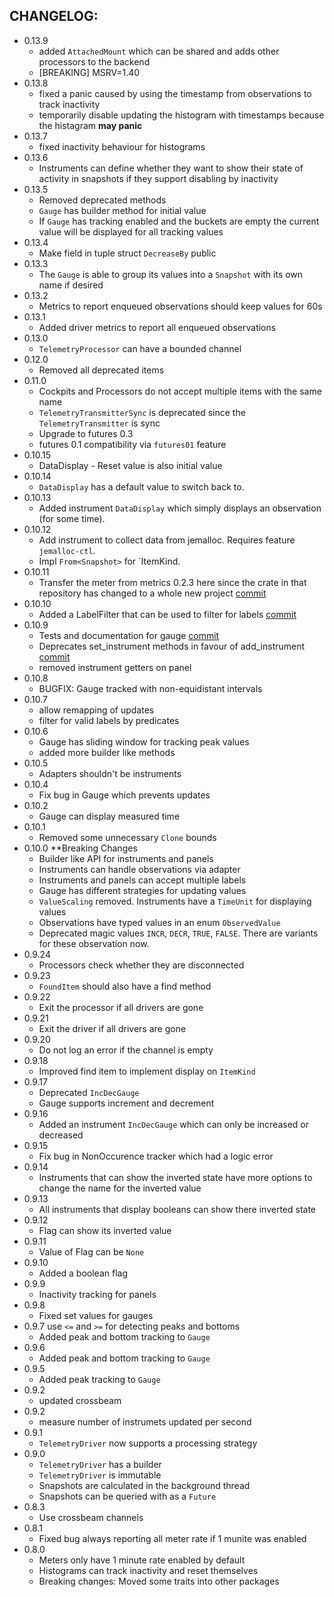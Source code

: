 ## CHANGELOG:
* 0.13.9
    * added `AttachedMount` which can be shared and adds other processors to the backend
    * [BREAKING] MSRV=1.40
* 0.13.8
    * fixed a panic caused by using the timestamp from observations to track inactivity
    * temporarily disable updating the histogram with timestamps because the histagram **may panic**
* 0.13.7
    * fixed inactivity behaviour for histograms
* 0.13.6
    * Instruments can define whether they want to show their state of activity in snapshots if they support disabling by inactivity
* 0.13.5
    * Removed deprecated methods
    * `Gauge` has builder method for initial value
    * If `Gauge` has tracking enabled and the buckets are empty the current value will be displayed for all tracking values
* 0.13.4
    * Make field in tuple struct `DecreaseBy` public
* 0.13.3
    * The `Gauge` is able to group its values into a `Snapshot` with its own name if desired
* 0.13.2
    * Metrics to report enqueued observations should keep values for 60s
* 0.13.1
    * Added driver metrics to report all enqueued observations
* 0.13.0
    * `TelemetryProcessor` can have a bounded channel
* 0.12.0
    * Removed all deprecated items
* 0.11.0
    * Cockpits and Processors do not accept multiple items with the same name
    * `TelemetryTransmitterSync` is deprecated since the `TelemetryTransmitter` is sync
    * Upgrade to futures 0.3
    * futures 0.1 compatibility via `futures01` feature
* 0.10.15
    * DataDisplay - Reset value is also initial value
* 0.10.14
    * `DataDisplay` has a default value to switch back to.
* 0.10.13
    * Added instrument `DataDisplay` which simply displays an observation (for some time).
* 0.10.12
    * Add instrument to collect data from jemalloc. Requires feature `jemalloc-ctl`.
    * Impl `From<Snapshot>` for `ItemKind.
* 0.10.11
    * Transfer the meter from metrics 0.2.3 here since the crate in that repository has changed to a whole new project [commit](https://github.com/chridou/metrix/commit/693e86e839b8870bcbfae93f1416d094ee2e88a6)
* 0.10.10
    * Added a LabelFilter that can be used to filter for labels [commit](https://github.com/chridou/metrix/commit/75b142d6a791dc3b0654985f2f7333b60014b004)
* 0.10.9
    * Tests and documentation for gauge [commit](https://github.com/chridou/metrix/commit/4b9939f657f1dfd59dfd2b55491df8eec904f77e)
    * Deprecates set_instrument methods in favour of add_instrument [commit](https://github.com/chridou/metrix/commit/2cbd31b89788c0b3b386ae9b83b3136d49d52128)
    * removed instrument getters on panel
* 0.10.8
    * BUGFIX: Gauge tracked with non-equidistant intervals
* 0.10.7
    * allow remapping of updates
    * filter for valid labels by predicates
* 0.10.6
    * Gauge has sliding window for tracking peak values
    * added more builder like methods
* 0.10.5
    * Adapters shouldn't be instruments
* 0.10.4
    * Fix bug in Gauge which prevents updates
* 0.10.2
    * Gauge can display measured time
* 0.10.1
    * Removed some unnecessary `Clone` bounds
* 0.10.0 **Breaking Changes
    * Builder like API for instruments and panels
    * Instruments can handle observations via adapter
    * Instruments and panels can accept multiple labels
    * Gauge has different strategies for updating values
    * `ValueScaling` removed. Instruments have a `TimeUnit` for displaying values
    * Observations have typed values in an enum `ObservedValue`
    * Deprecated magic values `INCR`, `DECR`, `TRUE`, `FALSE`. There are variants for these observation now.
* 0.9.24
    * Processors check whether they are disconnected
* 0.9.23
    * `FoundItem` should also have a find method
* 0.9.22
    * Exit the processor if all drivers are gone
* 0.9.21
    * Exit the driver if all drivers are gone
* 0.9.20
    * Do not log an error if the channel is empty
* 0.9.18
    * Improved find item to implement display on `ItemKind`
* 0.9.17
    * Deprecated `IncDecGauge`
    * Gauge supports increment and decrement
* 0.9.16
    * Added an instrument `IncDecGauge` which can only be increased or decreased
* 0.9.15
    * Fix bug in NonOccurence tracker which had a logic error
* 0.9.14
    * Instruments that can show the inverted state have more options to change the name for the inverted value
* 0.9.13
    * All instruments that display booleans can show there inverted state
* 0.9.12
    * Flag can show its inverted value
* 0.9.11
    * Value of Flag can be `None`
* 0.9.10
    * Added a boolean flag
* 0.9.9
    * Inactivity tracking for panels
* 0.9.8
    * Fixed set values for gauges
* 0.9.7 use `<=` and `>=` for detecting peaks and bottoms
    * Added peak and bottom tracking to `Gauge`
* 0.9.6
    * Added peak and bottom tracking to `Gauge`
* 0.9.5
    * Added peak tracking to `Gauge`
* 0.9.2
    * updated crossbeam
* 0.9.2
    * measure number of instrumets updated per second
* 0.9.1
    * `TelemetryDriver` now supports a processing strategy
* 0.9.0
    * `TelemetryDriver` has a builder
    * `TelemetryDriver` is immutable
    * Snapshots are calculated in the background thread
    * Snapshots can be queried with as a `Future`
* 0.8.3
    * Use crossbeam channels
* 0.8.1
    * Fixed bug always reporting all meter rate if 1 munite was enabled
* 0.8.0
    * Meters only have 1 minute rate enabled by default
    * Histograms can track inactivity and reset themselves
    * Breaking changes: Moved some traits into other packages
